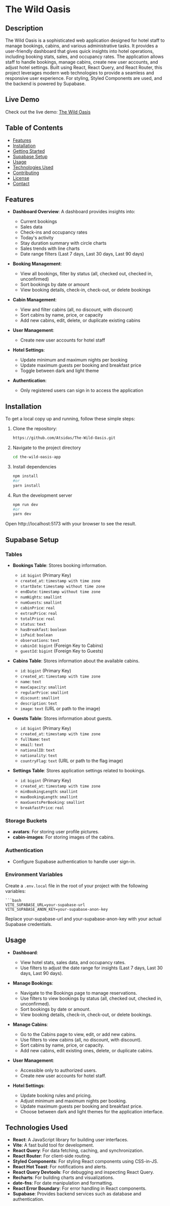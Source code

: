 # The Wild Oasis

## Description

The Wild Oasis is a sophisticated web application designed for hotel staff to manage bookings, cabins, and various administrative tasks. It provides a user-friendly dashboard that gives quick insights into hotel operations, including booking stats, sales, and occupancy rates. The application allows staff to handle bookings, manage cabins, create new user accounts, and adjust hotel settings. Built using React, React Query, and React Router, this project leverages modern web technologies to provide a seamless and responsive user experience. For styling, Styled Components are used, and the backend is powered by Supabase.

## Live Demo

Check out the live demo: [The Wild Oasis](https://wild-oasis-by-antonis.netlify.app)

## Table of Contents

- [Features](#features)
- [Installation](#installation)
- [Getting Started](#getting-started)
- [Supabase Setup](#supabase-setup)
- [Usage](#usage)
- [Technologies Used](#technologies-used)
- [Contributing](#contributing)
- [License](#license)
- [Contact](#contact)

## Features

- **Dashboard Overview**: A dashboard provides insights into:
  - Current bookings
  - Sales data
  - Check-ins and occupancy rates
  - Today's activity
  - Stay duration summary with circle charts
  - Sales trends with line charts
  - Date range filters (Last 7 days, Last 30 days, Last 90 days)

- **Booking Management**: 
  - View all bookings, filter by status (all, checked out, checked in, unconfirmed)
  - Sort bookings by date or amount
  - View booking details, check-in, check-out, or delete bookings

- **Cabin Management**:
  - View and filter cabins (all, no discount, with discount)
  - Sort cabins by name, price, or capacity
  - Add new cabins, edit, delete, or duplicate existing cabins

- **User Management**:
  - Create new user accounts for hotel staff

- **Hotel Settings**:
  - Update minimum and maximum nights per booking
  - Update maximum guests per booking and breakfast price
  - Toggle between dark and light theme

- **Authentication**:
  - Only registered users can sign in to access the application

## Installation

To get a local copy up and running, follow these simple steps:

1. Clone the repository:
   ```bash
   https://github.com/Atsidas/The-Wild-Oasis.git
2. Navigate to the project directory
   ```bash
   cd the-wild-oasis-app
3. Install dependencies
   ```bash
   npm install
   #or
   yarn install
4. Run the development server
   ```bash
   npm run dev
   #or
   yarn dev

Open http://localhost:5173 with your browser to see the result.

## Supabase Setup

### Tables

- **Bookings Table**: Stores booking information.
  - `id`: `bigint` (Primary Key)
  - `created_at`: `timestamp with time zone`
  - `startDate`: `timestamp without time zone`
  - `endDate`: `timestamp without time zone`
  - `numNights`: `smallint`
  - `numGuests`: `smallint`
  - `cabinPrice`: `real`
  - `extrasPrice`: `real`
  - `totalPrice`: `real`
  - `status`: `text`
  - `hasBreakfast`: `boolean`
  - `isPaid`: `boolean`
  - `observations`: `text`
  - `cabinId`: `bigint` (Foreign Key to Cabins)
  - `guestId`: `bigint` (Foreign Key to Guests)

- **Cabins Table**: Stores information about the available cabins.
  - `id`: `bigint` (Primary Key)
  - `created_at`: `timestamp with time zone`
  - `name`: `text`
  - `maxCapacity`: `smallint`
  - `regularPrice`: `smallint`
  - `discount`: `smallint`
  - `description`: `text`
  - `image`: `text` (URL or path to the image)

- **Guests Table**: Stores information about guests.
  - `id`: `bigint` (Primary Key)
  - `created_at`: `timestamp with time zone`
  - `fullName`: `text`
  - `email`: `text`
  - `nationalID`: `text`
  - `nationality`: `text`
  - `countryFlag`: `text` (URL or path to the flag image)

- **Settings Table**: Stores application settings related to bookings.
  - `id`: `bigint` (Primary Key)
  - `created_at`: `timestamp with time zone`
  - `minBookingLength`: `smallint`
  - `maxBookingLength`: `smallint`
  - `maxGuestsPerBooking`: `smallint`
  - `breakfastPrice`: `real`

### Storage Buckets

- **avatars**: For storing user profile pictures.
- **cabin-images**: For storing images of the cabins.

### Authentication

- Configure Supabase authentication to handle user sign-in.

### Environment Variables

Create a `.env.local` file in the root of your project with the following variables:
  
    ```bash
    VITE_SUPABASE_URL=your-supabase-url
    VITE_SUPABASE_ANON_KEY=your-supabase-anon-key

Replace your-supabase-url and your-supabase-anon-key with your actual Supabase credentials.

## Usage

- **Dashboard**: 
  - View hotel stats, sales data, and occupancy rates.
  - Use filters to adjust the date range for insights (Last 7 days, Last 30 days, Last 90 days).

- **Manage Bookings**: 
  - Navigate to the Bookings page to manage reservations.
  - Use filters to view bookings by status (all, checked out, checked in, unconfirmed).
  - Sort bookings by date or amount.
  - View booking details, check-in, check-out, or delete bookings.

- **Manage Cabins**: 
  - Go to the Cabins page to view, edit, or add new cabins.
  - Use filters to view cabins (all, no discount, with discount).
  - Sort cabins by name, price, or capacity.
  - Add new cabins, edit existing ones, delete, or duplicate cabins.

- **User Management**: 
  - Accessible only to authorized users.
  - Create new user accounts for hotel staff.

- **Hotel Settings**: 
  - Update booking rules and pricing.
  - Adjust minimum and maximum nights per booking.
  - Update maximum guests per booking and breakfast price.
  - Choose between dark and light themes for the application interface.

## Technologies Used

- **React**: A JavaScript library for building user interfaces.
- **Vite**: A fast build tool for development.
- **React Query**: For data fetching, caching, and synchronization.
- **React Router**: For client-side routing.
- **Styled Components**: For styling React components using CSS-in-JS.
- **React Hot Toast**: For notifications and alerts.
- **React Query Devtools**: For debugging and inspecting React Query.
- **Recharts**: For building charts and visualizations.
- **date-fns**: For date manipulation and formatting.
- **React Error Boundary**: For error handling in React components.
- **Supabase**: Provides backend services such as database and authentication.
